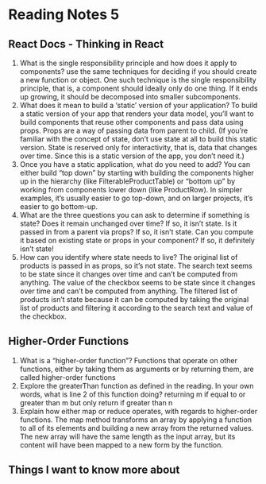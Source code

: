 # Reading Notes 5

## React Docs - Thinking in React
1. What is the single responsibility principle and how does it apply to components?
use the same techniques for deciding if you should create a new function or object. One such technique is the single responsibility principle, that is, a component should ideally only do one thing. If it ends up growing, it should be decomposed into smaller subcomponents.
2. What does it mean to build a ‘static’ version of your application?
To build a static version of your app that renders your data model, you’ll want to build components that reuse other components and pass data using props. Props are a way of passing data from parent to child. (If you’re familiar with the concept of state, don’t use state at all to build this static version. State is reserved only for interactivity, that is, data that changes over time. Since this is a static version of the app, you don’t need it.)
3. Once you have a static application, what do you need to add?
You can either build “top down” by starting with building the components higher up in the hierarchy (like FilterableProductTable) or “bottom up” by working from components lower down (like ProductRow). In simpler examples, it’s usually easier to go top-down, and on larger projects, it’s easier to go bottom-up.
4. What are the three questions you can ask to determine if something is state?
Does it remain unchanged over time? If so, it isn’t state.
Is it passed in from a parent via props? If so, it isn’t state.
Can you compute it based on existing state or props in your component? If so, it definitely isn’t state!
5. How can you identify where state needs to live?
The original list of products is passed in as props, so it’s not state.
The search text seems to be state since it changes over time and can’t be computed from anything.
The value of the checkbox seems to be state since it changes over time and can’t be computed from anything.
The filtered list of products isn’t state because it can be computed by taking the original list of products and filtering it according to the search text and value of the checkbox.

## Higher-Order Functions
1. What is a “higher-order function”?
Functions that operate on other functions, either by taking them as arguments or by returning them, are called higher-order functions
2. Explore the greaterThan function as defined in the reading. In your own words, what is line 2 of this function doing?
returning m if equal to or greater than m but only return if greater than n
3. Explain how either map or reduce operates, with regards to higher-order functions.
The map method transforms an array by applying a function to all of its elements and building a new array from the returned values. The new array will have the same length as the input array, but its content will have been mapped to a new form by the function.

## Things I want to know more about